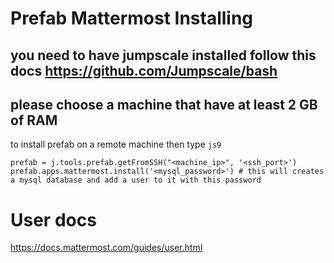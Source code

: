 # Prefab Mattermost Installing
## you need to have jumpscale installed follow this docs https://github.com/Jumpscale/bash

## please choose a machine that have at least 2 GB of RAM
to install prefab on a remote machine 
then type `js9`

```
prefab = j.tools.prefab.getFromSSH("<machine_ip>", '<ssh_port>')
prefab.apps.mattermost.install('<mysql_password>') # this will creates a mysql database and add a user to it with this password 
```

# User docs 
https://docs.mattermost.com/guides/user.html


